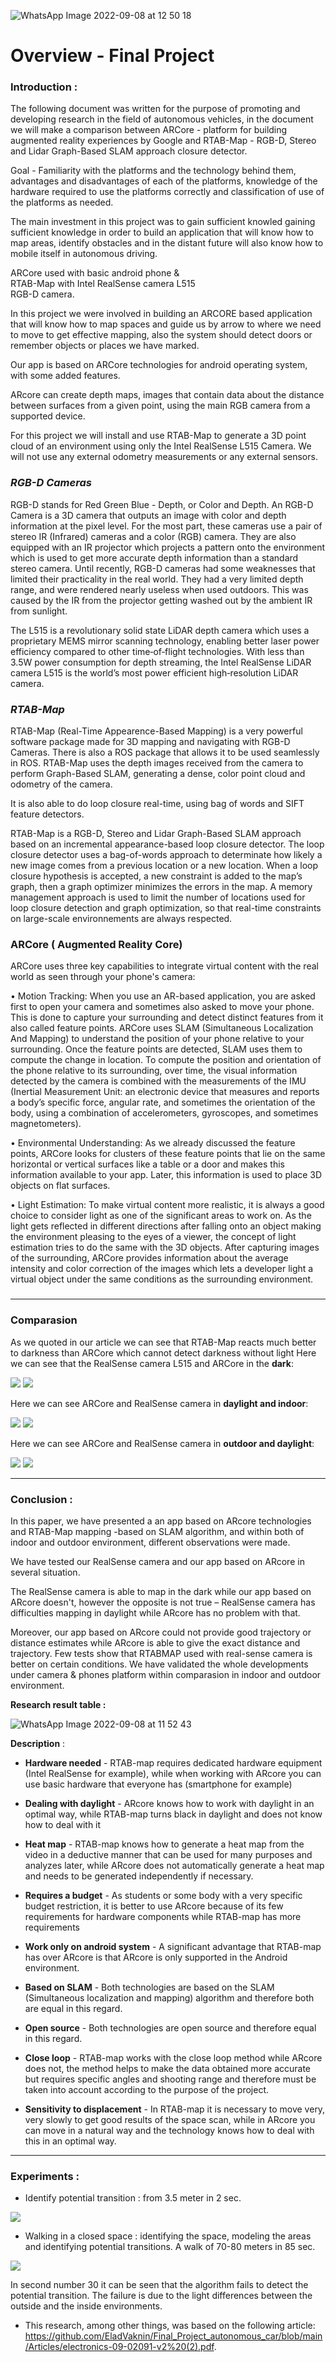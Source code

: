 ![WhatsApp Image 2022-09-08 at 12 50 18](https://user-images.githubusercontent.com/74238558/189092253-fbb3799d-92dd-4ba3-9c0f-ed527834d1cb.jpeg)
# [](https://github.com/EladVaknin/Final_Project_autonomous_car/tree/main/Overview#overview---final-project)Overview - Final Project

### [](https://github.com/EladVaknin/Final_Project_autonomous_car/tree/main/Overview#introduction-)Introduction :

The following document was written for the purpose of promoting and developing research in the field of autonomous vehicles, in the document we will make a comparison between ARCore - platform for building augmented reality experiences by Google and RTAB-Map - RGB-D, Stereo and Lidar Graph-Based SLAM approach closure detector.

Goal - Familiarity with the platforms and the technology behind them, advantages and disadvantages of each of the platforms, knowledge of the hardware required to use the platforms correctly and classification of use of the platforms as needed.

The main investment in this project was to gain sufficient knowled gaining sufficient knowledge in order to build an application that will know how to map areas, identify obstacles and in the distant future will also know how to mobile itself in autonomous driving.

ARCore used with basic android phone &  
RTAB-Map with Intel RealSense camera L515  
RGB-D camera.

In this project we were involved in building an ARCORE based application that will know how to map spaces and guide us by arrow to where we need to move to get effective mapping, also the system should detect doors or remember objects or places we have marked.

Our app is based on ARCore technologies for android operating system, with some added features.

ARcore can create depth maps, images that contain data about the distance between surfaces from a given point, using the main RGB camera from a supported device.

For this project we will install and use RTAB-Map to generate a 3D point cloud of an environment using only the Intel RealSense L515 Camera. We will not use any external odometry measurements or any external sensors.

### [](https://github.com/EladVaknin/Final_Project_autonomous_car/tree/main/Overview#rgb-d-cameras)_RGB-D Cameras_

RGB-D stands for Red Green Blue - Depth, or Color and Depth. An RGB-D Camera is a 3D camera that outputs an image with color and depth information at the pixel level. For the most part, these cameras use a pair of stereo IR (Infrared) cameras and a color (RGB) camera. They are also equipped with an IR projector which projects a pattern onto the environment which is used to get more accurate depth information than a standard stereo camera. Until recently, RGB-D cameras had some weaknesses that limited their practicality in the real world. They had a very limited depth range, and were rendered nearly useless when used outdoors. This was caused by the IR from the projector getting washed out by the ambient IR from sunlight.

The L515 is a revolutionary solid state LiDAR depth camera which uses a proprietary MEMS mirror scanning technology, enabling better laser power efficiency compared to other time‑of‑flight technologies. With less than 3.5W power consumption for depth streaming, the Intel RealSense LiDAR camera L515 is the world’s most power efficient high‑resolution LiDAR camera.

### [](https://github.com/EladVaknin/Final_Project_autonomous_car/tree/main/Overview#rtab-map)_RTAB-Map_

RTAB-Map (Real-Time Appearence-Based Mapping) is a very powerful software package made for 3D mapping and navigating with RGB-D Cameras. There is also a ROS package that allows it to be used seamlessly in ROS. RTAB-Map uses the depth images received from the camera to perform Graph-Based SLAM, generating a dense, color point cloud and odometry of the camera.

It is also able to do loop closure real-time, using bag of words and SIFT feature detectors.

RTAB-Map is a RGB-D, Stereo and Lidar Graph-Based SLAM approach based on an incremental appearance-based loop closure detector. The loop closure detector uses a bag-of-words approach to determinate how likely a new image comes from a previous location or a new location. When a loop closure hypothesis is accepted, a new constraint is added to the map’s graph, then a graph optimizer minimizes the errors in the map. A memory management approach is used to limit the number of locations used for loop closure detection and graph optimization, so that real-time constraints on large-scale environnements are always respected.

### [](https://github.com/EladVaknin/Final_Project_autonomous_car/tree/main/Overview#arcore--augmented-reality-core)ARCore ( Augmented Reality Core)

ARCore uses three key capabilities to integrate virtual content with the real world as seen through your phone's camera:

• Motion Tracking: When you use an AR-based application, you are asked first to open your camera and sometimes also asked to move your phone. This is done to capture your surrounding and detect distinct features from it also called feature points. ARCore uses SLAM (Simultaneous Localization And Mapping) to understand the position of your phone relative to your surrounding. Once the feature points are detected, SLAM uses them to compute the change in location. To compute the position and orientation of the phone relative to its surrounding, over time, the visual information detected by the camera is combined with the measurements of the IMU (Inertial Measurement Unit: an electronic device that measures and reports a body’s specific force, angular rate, and sometimes the orientation of the body, using a combination of accelerometers, gyroscopes, and sometimes magnetometers).

• Environmental Understanding: As we already discussed the feature points, ARCore looks for clusters of these feature points that lie on the same horizontal or vertical surfaces like a table or a door and makes this information available to your app. Later, this information is used to place 3D objects on flat surfaces.

• Light Estimation: To make virtual content more realistic, it is always a good choice to consider light as one of the significant areas to work on. As the light gets reflected in different directions after falling onto an object making the environment pleasing to the eyes of a viewer, the concept of light estimation tries to do the same with the 3D objects. After capturing images of the surrounding, ARCore provides information about the average intensity and color correction of the images which lets a developer light a virtual object under the same conditions as the surrounding environment.

### [](https://github.com/EladVaknin/Final_Project_autonomous_car/tree/main/Overview#conclusion)

---
### [](https://github.com/EladVaknin/Final_Project_autonomous_car/tree/main/Overview#comparasion)Comparasion

As we quoted in our article we can see that RTAB-Map reacts much better to darkness than ARCore which cannot detect darkness without light Here we can see that the RealSense camera L515 and ARCore in the **dark**:

[![](https://github.com/EladVaknin/Final_Project_autonomous_car/raw/main/gifs/BNTS3X_58487e4932a57f4cb52185bb2d733087_00-00-00_00-00-20_2.gif)](https://github.com/EladVaknin/Final_Project_autonomous_car/blob/main/gifs/BNTS3X_58487e4932a57f4cb52185bb2d733087_00-00-00_00-00-20_2.gif)  [![](https://github.com/EladVaknin/Final_Project_autonomous_car/raw/main/gifs/BNTS3X_75488d4462c590af77d3e685b3ae42ac_00-00-08_00-00-23_2.gif)](https://github.com/EladVaknin/Final_Project_autonomous_car/blob/main/gifs/BNTS3X_75488d4462c590af77d3e685b3ae42ac_00-00-08_00-00-23_2.gif)

Here we can see ARCore and RealSense camera in **daylight and indoor**:

[![](https://github.com/EladVaknin/Final_Project_autonomous_car/raw/main/gifs/BNTS3X_dc083c2e42fd6314ad6e29991d9a72dc_00-00-01_00-00-19_2.gif)](https://github.com/EladVaknin/Final_Project_autonomous_car/blob/main/gifs/BNTS3X_dc083c2e42fd6314ad6e29991d9a72dc_00-00-01_00-00-19_2.gif)  [![](https://github.com/EladVaknin/Final_Project_autonomous_car/raw/main/gifs/BNTS3X_3852cacf78d489715d97301140335c4e_00-00-11_00-00-30_3.gif)](https://github.com/EladVaknin/Final_Project_autonomous_car/blob/main/gifs/BNTS3X_3852cacf78d489715d97301140335c4e_00-00-11_00-00-30_3.gif)

Here we can see ARCore and RealSense camera in **outdoor and daylight**:

[![](https://github.com/EladVaknin/Final_Project_autonomous_car/raw/main/gifs/BNTS3X_1677bb9415fab1040fed43ed453f5f7f_00-00-00_00-00-12_2.gif)](https://github.com/EladVaknin/Final_Project_autonomous_car/blob/main/gifs/BNTS3X_1677bb9415fab1040fed43ed453f5f7f_00-00-00_00-00-12_2.gif)  [![](https://github.com/EladVaknin/Final_Project_autonomous_car/raw/main/gifs/BNTS3X_dad9560a1e0913570a14d2216f0f4584_00-00-00_00-00-22_2.gif)](https://github.com/EladVaknin/Final_Project_autonomous_car/blob/main/gifs/BNTS3X_dad9560a1e0913570a14d2216f0f4584_00-00-00_00-00-22_2.gif)


----
### **Conclusion** :

In this paper, we have presented a an app based on ARcore technologies and RTAB-Map mapping -based on SLAM algorithm, and within both of indoor and outdoor environment, different observations were made.

We have tested our RealSense camera and our app based on ARcore in several situation.

The RealSense camera is able to map in the dark while our app based on ARcore doesn't, however the opposite is not true – RealSense camera has difficulties mapping in daylight while ARcore has no problem with that.

Moreover, our app based on ARcore could not provide good trajectory or distance estimates while ARcore is able to give the exact distance and trajectory. Few tests show that RTABMAP used with real-sense camera is better on certain conditions. We have validated the whole developments under camera & phones platform within comparasion in indoor and outdoor environment.

**Research result table :**

![WhatsApp Image 2022-09-08 at 11 52 43](https://user-images.githubusercontent.com/74238558/189079499-17f428f9-fd8e-489e-855b-34e298bed4da.jpeg)

**Description** :

- **Hardware needed** - RTAB-map requires dedicated hardware equipment (Intel RealSense for example), while when working with ARcore you can use basic hardware that everyone has (smartphone for example)

- **Dealing with daylight** - ARcore knows how to work with daylight in an optimal way, while RTAB-map turns black in daylight and does not know how to deal with it 

- **Heat map** - RTAB-map knows how to generate a heat map from the video in a deductive manner that can be used for many purposes and analyzes later, while ARcore does not automatically generate a heat map and needs to be generated independently if necessary.

- **Requires a budget** - As students or some body with a very specific budget restriction, it is better to use ARcore because of its few requirements for hardware components while RTAB-map has more requirements

- **Work only on android system** - A significant advantage that RTAB-map has over ARcore is that ARcore is only supported in the Android environment.

- **Based on SLAM** - Both technologies are based on the SLAM (Simultaneous localization and mapping) algorithm and therefore both are equal in this regard.

- **Open source** - Both technologies are open source and therefore equal in this regard.

- **Close loop** - RTAB-map works with the close loop method while ARcore does not, the method helps to make the data obtained more accurate but requires specific angles and shooting range and therefore must be taken into account according to the purpose of the project.

- **Sensitivity to displacement** - In RTAB-map it is necessary to move very, very slowly to get good results of the space scan, while in ARcore you can move in a natural way and the technology knows how to deal with this in an optimal way.
---

### **Experiments :**

- Identify potential transition : from 3.5 meter in 2 sec.

![](https://github.com/EladVaknin/Final_Project_autonomous_car/blob/main/gifs/miklat.gif)


- Walking in a closed space : identifying the space, modeling the areas and identifying potential transitions.
A walk of 70-80 meters in 85 sec.

![](https://github.com/EladVaknin/Final_Project_autonomous_car/blob/main/gifs/laibaywalk%20(1).gif)

In second number 30 it can be seen that the algorithm fails to detect the potential transition.
The failure is due to the light differences between the outside and the inside environments.

- This research, among other things, was based on the following article: 
https://github.com/EladVaknin/Final_Project_autonomous_car/blob/main/Articles/electronics-09-02091-v2%20(2).pdf.
